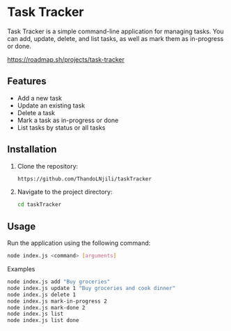 # Task Tracker

Task Tracker is a simple command-line application for managing tasks. You can add, update, delete, and list tasks, as well as mark them as in-progress or done.

https://roadmap.sh/projects/task-tracker

## Features

- Add a new task
- Update an existing task
- Delete a task
- Mark a task as in-progress or done
- List tasks by status or all tasks

## Installation

1. Clone the repository:
    ```sh
    https://github.com/ThandoLNjili/taskTracker
    ```
2. Navigate to the project directory:
    ```sh
    cd taskTracker
    ```

## Usage

Run the application using the following command:

```sh
node index.js <command> [arguments]
```
Examples
```sh
node index.js add "Buy groceries"
node index.js update 1 "Buy groceries and cook dinner"
node index.js delete 1
node index.js mark-in-progress 2
node index.js mark-done 2
node index.js list
node index.js list done
```